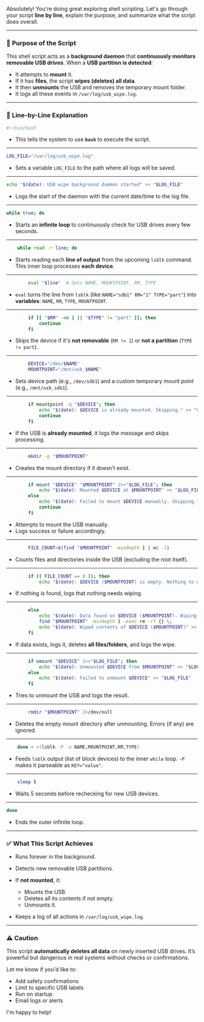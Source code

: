 Absolutely! You're doing great exploring shell scripting. Let's go through your script **line by line**, explain the purpose, and summarize what the script does overall.

---

### 🧾 **Purpose of the Script**

This shell script acts as a **background daemon** that **continuously monitors removable USB drives**. When a **USB partition is detected**:

* It attempts to **mount** it.
* If it has **files**, the script **wipes (deletes) all data**.
* It then **unmounts** the USB and removes the temporary mount folder.
* It logs all these events in `/var/log/usb_wipe.log`.

---

### 🧠 **Line-by-Line Explanation**

```bash
#!/bin/bash
```

* This tells the system to use **`bash`** to execute the script.

---

```bash
LOG_FILE="/var/log/usb_wipe.log"
```

* Sets a variable `LOG_FILE` to the path where all logs will be saved.

---

```bash
echo "$(date): USB wipe background daemon started" >> "$LOG_FILE"
```

* Logs the start of the daemon with the current date/time to the log file.

---

```bash
while true; do
```

* Starts an **infinite loop** to continuously check for USB drives every few seconds.

---

```bash
    while read -r line; do
```

* Starts reading each **line of output** from the upcoming `lsblk` command. This inner loop processes **each device**.

---

```bash
        eval "$line"  # Sets NAME, MOUNTPOINT, RM, TYPE
```

* `eval` turns the line from `lsblk` (like `NAME="sdb1" RM="1" TYPE="part"`) into **variables**: `NAME`, `RM`, `TYPE`, `MOUNTPOINT`.

---

```bash
        if [[ "$RM" -ne 1 || "$TYPE" != "part" ]]; then
            continue
        fi
```

* Skips the device if it's **not removable** (`RM != 1`) or **not a partition** (`TYPE != part`).

---

```bash
        DEVICE="/dev/$NAME"
        MOUNTPOINT="/mnt/usb_$NAME"
```

* Sets device path (e.g., `/dev/sdb1`) and a custom temporary mount point (e.g., `/mnt/usb_sdb1`).

---

```bash
        if mountpoint -q "$DEVICE"; then
            echo "$(date): $DEVICE is already mounted. Skipping." >> "$LOG_FILE"
            continue
        fi
```

* If the USB is **already mounted**, it logs the message and skips processing.

---

```bash
        mkdir -p "$MOUNTPOINT"
```

* Creates the mount directory if it doesn’t exist.

---

```bash
        if mount "$DEVICE" "$MOUNTPOINT" 2>>"$LOG_FILE"; then
            echo "$(date): Mounted $DEVICE at $MOUNTPOINT" >> "$LOG_FILE"
        else
            echo "$(date): Failed to mount $DEVICE manually. Skipping." >> "$LOG_FILE"
            continue
        fi
```

* Attempts to mount the USB manually.
* Logs success or failure accordingly.

---

```bash
        FILE_COUNT=$(find "$MOUNTPOINT" -mindepth 1 | wc -l)
```

* Counts files and directories inside the USB (excluding the root itself).

---

```bash
        if (( FILE_COUNT == 0 )); then
            echo "$(date): $DEVICE ($MOUNTPOINT) is empty. Nothing to wipe." >> "$LOG_FILE"
```

* If nothing is found, logs that nothing needs wiping.

---

```bash
        else
            echo "$(date): Data found on $DEVICE ($MOUNTPOINT). Wiping..." >> "$LOG_FILE"
            find "$MOUNTPOINT" -mindepth 1 -exec rm -rf {} \;
            echo "$(date): Wiped contents of $DEVICE ($MOUNTPOINT)" >> "$LOG_FILE"
        fi
```

* If data exists, logs it, deletes **all files/folders**, and logs the wipe.

---

```bash
        if umount "$DEVICE" 2>>"$LOG_FILE"; then
            echo "$(date): Unmounted $DEVICE from $MOUNTPOINT" >> "$LOG_FILE"
        else
            echo "$(date): Failed to unmount $DEVICE" >> "$LOG_FILE"
        fi
```

* Tries to unmount the USB and logs the result.

---

```bash
        rmdir "$MOUNTPOINT" 2>/dev/null
```

* Deletes the empty mount directory after unmounting. Errors (if any) are ignored.

---

```bash
    done < <(lsblk -P -o NAME,MOUNTPOINT,RM,TYPE)
```

* Feeds `lsblk` output (list of block devices) to the inner `while` loop. `-P` makes it parseable as `KEY="value"`.

---

```bash
    sleep 5
```

* Waits 5 seconds before rechecking for new USB devices.

---

```bash
done
```

* Ends the outer infinite loop.

---

### ✅ **What This Script Achieves**

* Runs forever in the background.
* Detects new removable USB partitions.
* If **not mounted**, it:

  * Mounts the USB.
  * Deletes all its contents if not empty.
  * Unmounts it.
* Keeps a log of all actions in `/var/log/usb_wipe.log`.

---

### ⚠️ **Caution**

This script **automatically deletes all data** on newly inserted USB drives. It’s powerful but dangerous in real systems without checks or confirmations.

Let me know if you'd like to:

* Add safety confirmations
* Limit to specific USB labels
* Run on startup
* Email logs or alerts

I'm happy to help!
